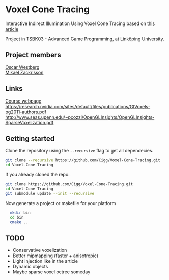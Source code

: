 # Voxel Cone Tracing
Interactive Indirect Illumination Using Voxel Cone Tracing based on [this article](https://research.nvidia.com/sites/default/files/publications/GIVoxels-pg2011-authors.pdf)

Project in TSBK03 - Advanced Game Programming, at Linköping University.

## Project members
[Oscar Westberg](http://oscarwestberg.github.io)  
[Mikael Zackrisson](http://mikaelzackrisson.se)

## Links
[Course webpage](http://www.computer-graphics.se/TSBK03.html)  
https://research.nvidia.com/sites/default/files/publications/GIVoxels-pg2011-authors.pdf
http://www.seas.upenn.edu/~pcozzi/OpenGLInsights/OpenGLInsights-SparseVoxelization.pdf  

## Getting started
Clone the repository using the `--recursive` flag to get all dependecies.

```bash
git clone --recursive https://github.com/Cigg/Voxel-Cone-Tracing.git
cd Voxel-Cone-Tracing
```
  
If you already cloned the repo:

```bash
git clone https://github.com/Cigg/Voxel-Cone-Tracing.git
cd Voxel-Cone-Tracing
git submodule update --init --recursive
```
  
Now generate a project or makefile for your platform

```bash
  mkdir bin
  cd bin
  cmake ..
```

## TODO
* Conservative voxelization
* Better mipmapping (faster + anisotropic)
* Light injection like in the article
* Dynamic objects
* Maybe sparse voxel octree someday
